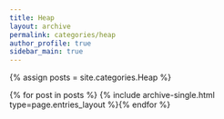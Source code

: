```yaml
---
title: Heap
layout: archive
permalink: categories/heap
author_profile: true
sidebar_main: true
---
```




{% assign posts = site.categories.Heap %}

{% for post in posts %} {% include archive-single.html type=page.entries_layout %}{% endfor %}

